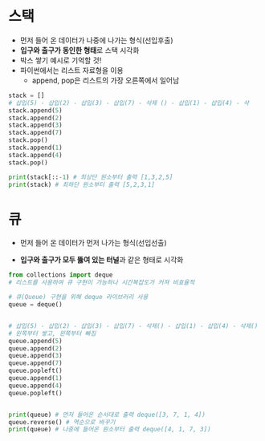 # 스택

- 먼저 들어 온 데이터가 나중에 나가는 형식(선입후출)
- **입구와 출구가 동인한 형태**로 스택 시각화
- 박스 쌓기 예시로 기억할 것!
- 파이썬에서는 리스트 자료형을 이용
  - append, pop은 리스트의 가장 오른쪽에서 일어남

```python
stack = []
# 삽입(5) - 삽입(2) - 삽입(3) - 삽입(7) - 삭제 () - 삽입(1) - 삽입(4) - 삭
stack.append(5)
stack.append(2)
stack.append(3)
stack.append(7)
stack.pop()
stack.append(1)
stack.append(4)
stack.pop()

print(stack[::-1) # 최상단 원소부터 출력 [1,3,2,5]
print(stack) # 최하단 원소부터 출력 [5,2,3,1]
```

# 큐

- 먼저 들어 온 데이터가 먼저 나가는 형식(선입선출)

- **입구와 출구가 모두 뚫여 있는 터널**과 같은 형태로 시각화



```python
from collections import deque
# 리스트를 사용하여 큐 구현이 가능하나 시간복잡도가 커져 비효율적

# 큐(Queue) 구현을 위해 deque 라이브러리 사용
queue = deque()


# 삽입(5) - 삽입(2) - 삽입(3) - 삽입(7) - 삭제() - 삽입(1) - 삽입(4) - 삭제()
# 왼쪽부터 쌓고, 왼쪽부터 빠짐
queue.append(5)
queue.append(2)
queue.append(3)
queue.append(7)
queue.popleft()
queue.append(1)
queue.append(4)
queue.popleft()


print(queue) # 먼저 들어온 순서대로 출력 deque([3, 7, 1, 4])
queue.reverse() # 역순으로 바꾸기
print(queue) # 나중에 들어온 원소부터 출력 deque([4, 1, 7, 3])
```